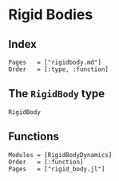 # Rigid Bodies

## Index

```@index
Pages   = ["rigidbody.md"]
Order   = [:type, :function]
```

## The `RigidBody` type

```@docs
RigidBody
```

## Functions

```@autodocs
Modules = [RigidBodyDynamics]
Order   = [:function]
Pages   = ["rigid_body.jl"]
```
